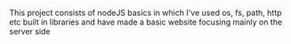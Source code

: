 This project consists of nodeJS basics in which I've used os, fs, path, http etc built in libraries and have made a basic website focusing mainly on the server side
